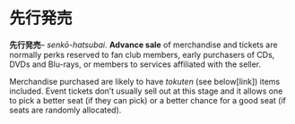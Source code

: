 # 先行発売

**先行発売**– *senkō-hatsubai*. **Advance sale** of merchandise and tickets are normally perks reserved to fan club members, early purchasers of CDs, DVDs and Blu-rays, or members to services affiliated with the seller. 

Merchandise purchased are likely to have *tokuten* (see below[link]) items included. Event tickets don’t usually sell out at this stage and it allows one to pick a better seat (if they can pick) or a better chance for a good seat (if seats are randomly allocated).
